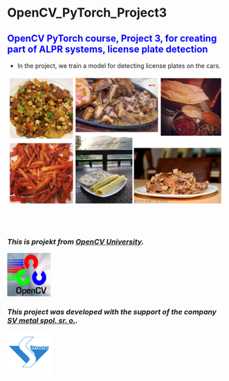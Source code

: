 # OpenCV_PyTorch_Project3

## <font style="color:blue">OpenCV PyTorch course, Project 3, for creating part of ALPR systems, license plate detection</font>

- In the project, we train a model for detecting license plates on the cars.

<img src="https://github.com/RadimKozl/OpenCV_PyTorch_Project2/blob/main/img/header.png" alt="ALPR object detection" style="height: 300px; width:500px;"/>

<br><br>

### ***This is projekt from [OpenCV University](https://opencv.org/university/course/deep-learning-with-pytorch/).***

<img src="https://github.com/RadimKozl/OpenCV_PyTorch_Project2/blob/main/img/Open-CV-Acceleration-1.jpg" alt="OpenCV logo" style="height: 100px; width:100px;"/>

### ***This project was developed with the support of the company [SV metal spol. sr. o.](https://www.svmetal.cz/cs).***

<img src="https://github.com/RadimKozl/OpenCV_PyTorch_Project2/blob/main/img/SVmetalLogo.png" alt="OpenCV logo" style="height: 100px; width:100px;"/>
